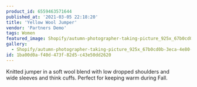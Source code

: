 ```yaml
---
product_id: 6559463571644
published_at: '2021-03-05 22:18:20'
title: 'Yellow Wool Jumper'
vendor: 'Partners Demo'
tags: Women
featured_image: Shopify/autumn-photographer-taking-picture_925x_67b0cd0b-3eca-4e80-92da-94b7183cee01.jpg
gallery:
  - Shopify/autumn-photographer-taking-picture_925x_67b0cd0b-3eca-4e80-92da-94b7183cee01.jpg
id: 1ba00d0a-f40d-473f-82d5-c43e50dd2620
---
```

<p>Knitted jumper in a soft wool blend with low dropped shoulders and wide sleeves and think cuffs. Perfect for keeping warm during Fall.</p>